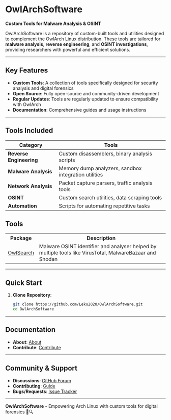 # OwlArchSoftware  
**Custom Tools for Malware Analysis & OSINT**  

OwlArchSoftware is a repository of custom-built tools and utilities designed to complement the OwlArch Linux distribution. These tools are tailored for **malware analysis**, **reverse engineering**, and **OSINT investigations**, providing researchers with powerful and efficient solutions.

---

## Key Features  
- **Custom Tools**: A collection of tools specifically designed for security analysis and digital forensics  
- **Open Source**: Fully open-source and community-driven development  
- **Regular Updates**: Tools are regularly updated to ensure compatibility with OwlArch  
- **Documentation**: Comprehensive guides and usage instructions  

---

## Tools Included  

| Category               | Tools                                                                 |  
|------------------------|-----------------------------------------------------------------------|  
| **Reverse Engineering** | Custom disassemblers, binary analysis scripts                        |  
| **Malware Analysis**    | Memory dump analyzers, sandbox integration utilities                 |  
| **Network Analysis**    | Packet capture parsers, traffic analysis tools                       |  
| **OSINT**               | Custom search utilities, data scraping tools                        |  
| **Automation**          | Scripts for automating repetitive tasks                             |  


## Tools
<table class="osint">  
  <tr><th>Package</th><th>Description</th></tr>  
  <tr><td><a href="https://leku2020.github.io/OwlArchSoftware/owlsearch">OwlSearch</a></td><td>Malware OSINT identifier and analyser helped by multiple tools like VirusTotal, MalwareBazaar and Shodan</td></tr>  
</table> 

---

## Quick Start  
1. **Clone Repository**:  
   ```bash  
   git clone https://github.com/Leku2020/OwlArchSoftware.git
   cd OwlArchSoftware
   ```

---

## Documentation  
- **About**: [About](about)  
- **Contribute**: [Contribute](contribute) 

---

## Community & Support  
- **Discussions**: [GitHub Forum](https://github.com/Leku2020/OwlArchSoftware/discussions)  
- **Contributing**: [Guide](https://leku2020.github.io/OwlArchSoftware/contribute)  
- **Bugs/Requests**: [Issue Tracker](https://github.com/Leku2020/OwlArchSoftware/issues)  

---

**OwlArchSoftware** - Empowering Arch Linux with custom tools for digital forensics 🦉🔍